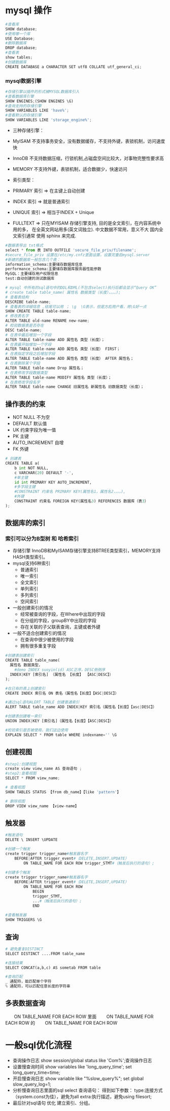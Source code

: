 
# mysql 操作


```python
#查看库
SHOW database;
#使用哪一个库
USE Database;
#删除数据库
DROP database;
#查看表
show tables;
#创建数据库
CREATE DATABASE a CHARACTER SET utf8 COLLATE utf_general_ci;
```

### mysql数据引擎


```python
#存储引擎以插件的形式被MYSQL数据库引入
#查看数据库引擎
SHOW ENGINES;(SHOW ENGINES \G)
#查询支持的存储引擎
SHOW VARIABLES LIKE 'have%';
#查看默认的存储引擎
SHOW VARIABLES LIKE 'storage_engine%';
```

* 三种存储引擎：
* MyISAM 不支持事务安全，没有数据缓存，不支持外键，表锁机制，访问速度快
* InnoDB 不支持数据压缩，行锁机制,占磁盘空间比较大，对事物完整性要求高
* MEMORY 不支持外键，表锁机制，适合数据少，快速访问

* 索引类型：
* PRIMARY 索引      => 在主键上自动创建
* INDEX 索引          => 就是普通索引
* UNIQUE 索引        => 相当于INDEX + Unique
* FULLTEXT            => 只在MYISAM 存储引擎支持, 目的是全文索引，在内容系统中用的多， 在全英文网站用多(英文词独立). 中文数据不常用，意义不大 国内全文索引通常 使用 sphinx 来完成.

```python
#数据表导出 txt格式
select * from 表 INTO OUTFILE 'secure_file_priv/filename';
#secure_file_priv 设置在/etc/my.cnfz里面设置，设置完重启mysql.server
#新建的数据库一般包含几个表：
imformation_schema:主要储存数据库信息
performance_schema:主要储存数据库服务器性能参数
MySQL：主要储存用户权限信息
test:自动创建的测试数据库
```


```python
# mysql 中所有的sql语句中的DDL和DML(不包含select)执行后都会显示“Query OK”
# create table table_name( 属性名 数据类型（长度），。。。);
# 查看表结构
DESCRIBE table-name;
# 查看表的详细信息 ,结尾可以用 ； \g  \G表示，但是方彪用户看，用\G好一点
SHOW CREATE TABLE table-name;
# 修改表名字
ALTER TABLE old-name RENAME new-name;
# 检验数据表是否存在
DESC table-name;
# 在表中最后增加一个字段
ALTER TABLE table-name ADD 属性名 类型（长度）；
# 在表最开始增加一个字段
ALTER TABLE table-name ADD 属性名 类型（长度） FIRST；
# 在表指定字段之后增加字段
ALTER TABLE table-name ADD 属性名 类型（长度） AFTER 属性名；
# 在表删除某个字段
ALTER TABLE table-name Drop 属性名；
# 在表修改字段数据类型
ALTER TABLE table-name MODIFY 属性名 类型（长度）；
# 在表修改字段名字
ALTER TABLE table-name CHANGE 旧属性名 新属性名 旧数据类型（长度）；
```

## 操作表的约束
* NOT NULL 不为空
* DEFAULT 默认值
* UK 约束字段为唯一值
* PK 主键
* AUTO_INCREMENT 自增
* FK 外键


```python
# 创建表
CREATE TABLE a(
    b int NOT NULL,
    c VARCHAR(20) DEFAULT '-',
    #单主键
    id int PRIMARY KEY AUTO_INCREMENT,
    #多字段主键
    #CONSTRAINT 约束名 PRIMARY KEY(属性名1，属性名2，。。。),
    #外键
    CONSTRAINT 约束名 FOREIGN KEY(属性名3) REFERENCES 数据库（表3）
);
```

## 数据库的索引

### 索引可以分为B型树 和  哈希索引
* 存储引擎 InnoDB和MyISAM存储引擎支持BTREE类型索引，MEMORY支持HASH类型索引。
* mysql支持6种索引
    * 普通索引
    * 唯一索引
    * 全文索引
    * 单列索引
    * 多列索引
    * 空间索引
* 一般创建索引的情况
    * 经常被查询的字段，在Where中出现的字段
    * 在分组的字段，groupBY中出现的字段
    * 存在关联的子父联表查询，主键或者外键
* 一般不适合创建索引的情况
    * 在查询中很少被使用的字段
    * 拥有很多重复字段


```python
#创建表创建索引
CREATE TABLE table_name(
  属性名 数据类型，
    #demo INDEX suoyin(id) ASC正序，DESC倒倒序
  INDEX|KEY [索引名] （属性名 【长度】 【ASC|DESC】）
);

#在已有的表上创建索引
CREATE INDEX 索引名 ON 表名（属性名【长度】【ASC|DESC】）

#通过sql语句ALERT TABLE 创建普通索引
ALERT TABLE table_name ADD INDEX|KEY 索引名（属性名【长度】【asc|DESC】）

#创建表创建唯一索引
UNION INDEX|KEY [索引名]（属性名【长度】【ASC|DESC】）

#检验索引是否被使用，我们这边使用
EXPLAIN SELECT * FROM table WHERE indexname='' \G
```

## 创建视图


```python
#step1:创建视图
create view view_name AS 查询语句 ;
#step2:查看视图
SELECT * FROM view_name;

# 查看视图
SHOW TABLES STATUS 【from db_name】【like 'pattern'】

# 删除视图
DROP VIEW view_name 【view-name】
```

## 触发器


```python
#触发语句
DELETE \ INSERT \UPDATE

#创建一个触发
create trigger trigger_name#触发器名字
    BEFORE|AFTER trigger_event#（DELETE,INSERT,UPDATE）
        ON TABLE_NAME FOR EACH ROW trigger_STMT#（触发后执行的语句）;
        
#创建多个触发
create trigger trigger_name#触发器名字
    BEFORE|AFTER trigger_event#（DELETE,INSERT,UPDATE）
        ON TABLE_NAME FOR EACH ROW 
            BEGIN
            trigger_STMT,
            ...#（触发后执行的语句）;
            END
            
#查看触发器
SHOW TRIGGERS \G


```

## 查询


```python
# 避免重复DISTINCT
SELECT DISTINCT ....FROM table_name

#连接结果
SELECT CONCAT(a,b,c) AS sometab FROM table

#查询匹配
_ 通配符，能匹配单个字符
% 通配符，可以匹配任意长度的字符串
```

## 多表数据查询

        ON TABLE_NAME FOR EACH ROW 里面
        ON TABLE_NAME FOR EACH ROW 的
        ON TABLE_NAME FOR EACH ROW 

# 一般sql优化流程
* 查询操作日志 show session/global status like 'Com%';查询操作日志
* 设置慢查询时间 show variables like 'long_query_time'; set long_query_time=time;
* 开启慢查询日志 show variable like "%slow_query%"; set global slow_query_log=1;
* 分析慢查询日志里面的sql  select 查询语句：
得到如下参数：
type:连接方式（system.const为佳），避免为all
extra:执行描述，避免using filesort;
* 最后针对sql语句 优化 建立索引、分组。

